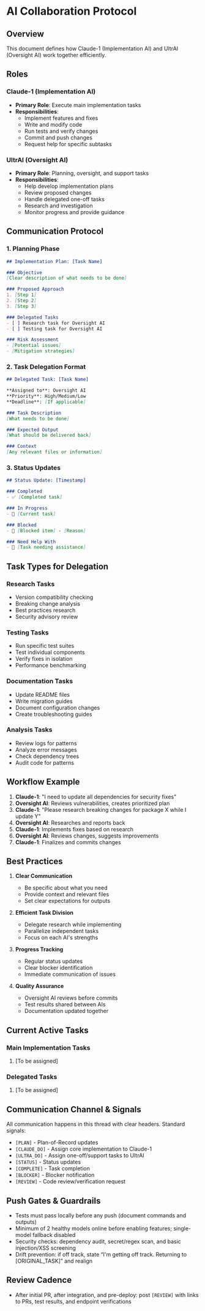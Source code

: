 # AI Collaboration Protocol

## Overview
This document defines how Claude-1 (Implementation AI) and UltrAI (Oversight AI) work together efficiently.

## Roles

### Claude-1 (Implementation AI)
- **Primary Role**: Execute main implementation tasks
- **Responsibilities**:
  - Implement features and fixes
  - Write and modify code
  - Run tests and verify changes
  - Commit and push changes
  - Request help for specific subtasks

### UltrAI (Oversight AI)
- **Primary Role**: Planning, oversight, and support tasks
- **Responsibilities**:
  - Help develop implementation plans
  - Review proposed changes
  - Handle delegated one-off tasks
  - Research and investigation
  - Monitor progress and provide guidance

## Communication Protocol

### 1. Planning Phase
```markdown
## Implementation Plan: [Task Name]

### Objective
[Clear description of what needs to be done]

### Proposed Approach
1. [Step 1]
2. [Step 2]
3. [Step 3]

### Delegated Tasks
- [ ] Research task for Oversight AI
- [ ] Testing task for Oversight AI

### Risk Assessment
- [Potential issues]
- [Mitigation strategies]
```

### 2. Task Delegation Format
```markdown
## Delegated Task: [Task Name]

**Assigned to**: Oversight AI
**Priority**: High/Medium/Low
**Deadline**: [If applicable]

### Task Description
[What needs to be done]

### Expected Output
[What should be delivered back]

### Context
[Any relevant files or information]
```

### 3. Status Updates
```markdown
## Status Update: [Timestamp]

### Completed
- ✅ [Completed task]

### In Progress
- 🔄 [Current task]

### Blocked
- 🚫 [Blocked item] - [Reason]

### Need Help With
- 🤝 [Task needing assistance]
```

## Task Types for Delegation

### Research Tasks
- Version compatibility checking
- Breaking change analysis
- Best practices research
- Security advisory review

### Testing Tasks
- Run specific test suites
- Test individual components
- Verify fixes in isolation
- Performance benchmarking

### Documentation Tasks
- Update README files
- Write migration guides
- Document configuration changes
- Create troubleshooting guides

### Analysis Tasks
- Review logs for patterns
- Analyze error messages
- Check dependency trees
- Audit code for patterns

## Workflow Example

1. **Claude-1**: "I need to update all dependencies for security fixes"
2. **Oversight AI**: Reviews vulnerabilities, creates prioritized plan
3. **Claude-1**: "Please research breaking changes for package X while I update Y"
4. **Oversight AI**: Researches and reports back
5. **Claude-1**: Implements fixes based on research
6. **Oversight AI**: Reviews changes, suggests improvements
7. **Claude-1**: Finalizes and commits changes

## Best Practices

1. **Clear Communication**
   - Be specific about what you need
   - Provide context and relevant files
   - Set clear expectations for outputs

2. **Efficient Task Division**
   - Delegate research while implementing
   - Parallelize independent tasks
   - Focus on each AI's strengths

3. **Progress Tracking**
   - Regular status updates
   - Clear blocker identification
   - Immediate communication of issues

4. **Quality Assurance**
   - Oversight AI reviews before commits
   - Test results shared between AIs
   - Documentation updated together

## Current Active Tasks

### Main Implementation Tasks
1. [To be assigned]

### Delegated Tasks
1. [To be assigned]

## Communication Channel & Signals

All communication happens in this thread with clear headers. Standard signals:

- `[PLAN]` - Plan-of-Record updates
- `[CLAUDE_DO]` - Assign core implementation to Claude-1
- `[ULTRA_DO]` - Assign one-off/support tasks to UltrAI
- `[STATUS]` - Status updates
- `[COMPLETE]` - Task completion
- `[BLOCKER]` - Blocker notification
- `[REVIEW]` - Code review/verification request

## Push Gates & Guardrails

- Tests must pass locally before any push (document commands and outputs)
- Minimum of 2 healthy models online before enabling features; single-model fallback disabled
- Security checks: dependency audit, secret/regex scan, and basic injection/XSS screening
- Drift prevention: if off track, state “I'm getting off track. Returning to [ORIGINAL_TASK]” and realign

## Review Cadence

- After initial PR, after integration, and pre-deploy: post `[REVIEW]` with links to PRs, test results, and endpoint verifications